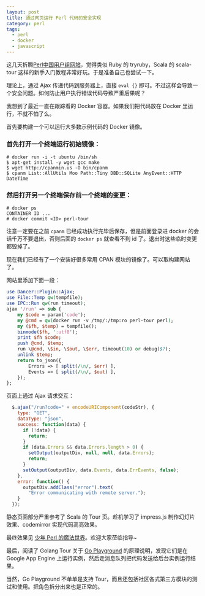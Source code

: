 ```yaml
---
layout: post
title: 通过网页运行 Perl 代码的安全实现
category: perl
tags:
  - perl
  - docker
  - javascript
---
```


这几天折腾[Perl中国用户组网站](http://www.perl-china.com)，觉得类似 Ruby 的 tryruby，Scala 的 scala-tour 这样的新手入门教程非常好玩。于是准备自己也尝试一下。

理论上，通过 Ajax 传递代码到服务器上，直接 `eval {}` 即可。不过这样会导致一个安全问题。如何防止用户执行错误代码导致严重后果呢？

我想到了最近一直在跟踪看的 Docker 容器。如果我们把代码放在 Docker 里运行，不就不怕了么。

首先要构建一个可以运行大多数示例代码的 Docker 镜像。

### 首先打开一个终端运行初始镜像：

```
# docker run -i -t ubuntu /bin/sh
$ apt-get install -y wget gcc make
$ wget http://cpanmin.us -O bin/cpanm
$ cpanm List::AllUtils Moo Path::Tiny DBD::SQLite AnyEvent::HTTP DateTime
```

### 然后打开另一个终端保存前一个终端的变更：

```
# docker ps
CONTAINER ID ...
# docker commit <ID> perl-tour
```

注意一定要在之前 `cpanm` 已经成功执行完毕后保存，但是前面登录进 docker 的会话千万不要退出，否则后面的 `docker ps` 就查看不到 id 了。退出时这些临时变更都毁掉了。

现在我们已经有了一个安装好很多常用 CPAN 模块的镜像了。可以取构建网站了。

网站里添加下面一段：

```perl
use Dancer::Plugin::Ajax;
use File::Temp qw(tempfile);
use IPC::Run qw(run timeout);
ajax '/run' => sub {
    my $code = param('code');
    my @cmd = qw(docker run -v /tmp/:/tmp:ro perl-tour perl);
    my ($fh, $temp) = tempfile();
    binmode($fh, ':utf8');
    print $fh $code;
    push @cmd, $temp;
    run \@cmd, \$in, \$out, \$err, timeout(10) or debug($?);
    unlink $temp;
    return to_json({
        Errors => [ split(/\n/, $err) ],
        Events => [ split(/\n/, $out) ],
    });
};
```

页面上通过 Ajax 请求交互：

```javascript
  $.ajax("/run?code=" + encodeURIComponent(codeStr), {
    type: "GET",
    dataType: "json",
    success: function(data) {
      if (!data) {
        return;
      }
      if (data.Errors && data.Errors.length > 0) {
        setOutput(outputDiv, null, null, data.Errors);
        return;
      }
      setOutput(outputDiv, data.Events, data.ErrEvents, false);
    },
    error: function() {
      outputDiv.addClass("error").text(
        "Error communicating with remote server.");
    }
  });
```

静态页面部分严重参考了 Scala 的 Tour 页。趁机学习了 impress.js 制作幻灯片效果、codemirror 实现代码高亮效果。

最终效果见 [少年 Perl 的魔法世界](http://www.perl-china.com/tour.html)。欢迎大家莅临指导~

最后，阅读了 Golang Tour 关于 [Go Playground](http://play.golang.org) 的原理说明，发现它们是在 Google App Engine 上运行实例，然后走消息队列把代码发送给后台实例运行结果。

当然，Go Playground 不单单是支持 Tour，而且还包括社区各式第三方模块的测试和使用。把角色拆分出来也是正常的。
